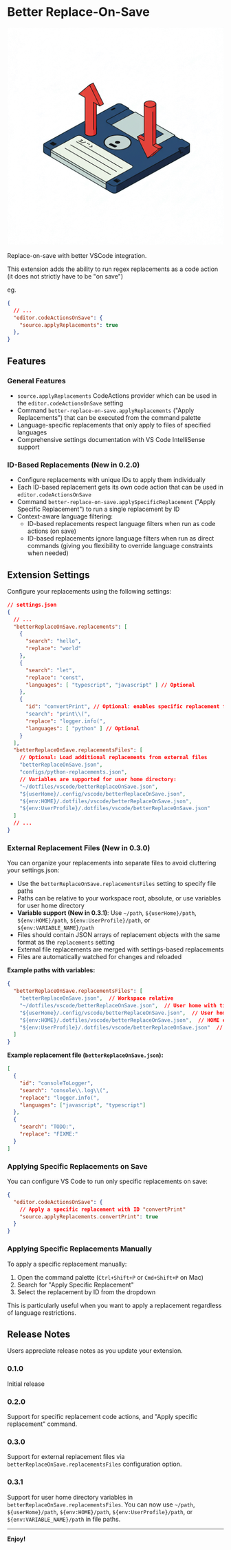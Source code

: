 
# Better Replace-On-Save

![Better Replace-On-Save icon](icon.png)

Replace-on-save with better VSCode integration.

This extension adds the ability to run regex replacements as a code action (it does not strictly have to be "on save")

eg.

```json
{
  // ...
  "editor.codeActionsOnSave": {
    "source.applyReplacements": true
  },
}
```

## Features

### General Features

- `source.applyReplacements` CodeActions provider which can be used in the `editor.codeActionsOnSave` setting
- Command `better-replace-on-save.applyReplacements` ("Apply Replacements") that can be executed from the command palette
- Language-specific replacements that only apply to files of specified languages
- Comprehensive settings documentation with VS Code IntelliSense support

### ID-Based Replacements (New in 0.2.0)

- Configure replacements with unique IDs to apply them individually
- Each ID-based replacement gets its own code action that can be used in `editor.codeActionsOnSave`
- Command `better-replace-on-save.applySpecificReplacement` ("Apply Specific Replacement") to run a single replacement by ID
- Context-aware language filtering:
  - ID-based replacements respect language filters when run as code actions (on save)
  - ID-based replacements ignore language filters when run as direct commands (giving you flexibility to override language constraints when needed)

## Extension Settings

Configure your replacements using the following settings:

```json
// settings.json
{
  // ...
  "betterReplaceOnSave.replacements": [
    {
      "search": "hello",
      "replace": "world"
    },
    {
      "search": "let",
      "replace": "const",
      "languages": [ "typescript", "javascript" ] // Optional
    },
    {
      "id": "convertPrint", // Optional: enables specific replacement functionality
      "search": "print\\(",
      "replace": "logger.info(",
      "languages": [ "python" ] // Optional
    }
  ],
  "betterReplaceOnSave.replacementsFiles": [
    // Optional: Load additional replacements from external files
    "betterReplaceOnSave.json",
    "configs/python-replacements.json",
    // Variables are supported for user home directory:
    "~/dotfiles/vscode/betterReplaceOnSave.json",
    "${userHome}/.config/vscode/betterReplaceOnSave.json",
    "${env:HOME}/.dotfiles/vscode/betterReplaceOnSave.json",
    "${env:UserProfile}/.dotfiles/vscode/betterReplaceOnSave.json"
  ]
  // ...
}
```

### External Replacement Files (New in 0.3.0)

You can organize your replacements into separate files to avoid cluttering your settings.json:

- Use the `betterReplaceOnSave.replacementsFiles` setting to specify file paths
- Paths can be relative to your workspace root, absolute, or use variables for user home directory
- **Variable support (New in 0.3.1)**: Use `~/path`, `${userHome}/path`, `${env:HOME}/path`, `${env:UserProfile}/path`, or `${env:VARIABLE_NAME}/path`
- Files should contain JSON arrays of replacement objects with the same format as the `replacements` setting
- External file replacements are merged with settings-based replacements
- Files are automatically watched for changes and reloaded

**Example paths with variables:**
```json
{
  "betterReplaceOnSave.replacementsFiles": [
    "betterReplaceOnSave.json",  // Workspace relative
    "~/dotfiles/vscode/betterReplaceOnSave.json",  // User home with tilde
    "${userHome}/.config/vscode/betterReplaceOnSave.json",  // User home variable
    "${env:HOME}/.dotfiles/vscode/betterReplaceOnSave.json",  // HOME environment variable (Unix/Linux/Mac)
    "${env:UserProfile}/.dotfiles/vscode/betterReplaceOnSave.json"  // UserProfile environment variable (Windows)
  ]
}
```

**Example replacement file (`betterReplaceOnSave.json`):**
```json
[
  {
    "id": "consoleToLogger",
    "search": "console\\.log\\(",
    "replace": "logger.info(",
    "languages": ["javascript", "typescript"]
  },
  {
    "search": "TODO:",
    "replace": "FIXME:"
  }
]
```

### Applying Specific Replacements on Save

You can configure VS Code to run only specific replacements on save:

```json
{
  "editor.codeActionsOnSave": {
    // Apply a specific replacement with ID "convertPrint"
    "source.applyReplacements.convertPrint": true
  }
}
```

### Applying Specific Replacements Manually

To apply a specific replacement manually:

1. Open the command palette (`Ctrl+Shift+P` or `Cmd+Shift+P` on Mac)
2. Search for "Apply Specific Replacement" 
3. Select the replacement by ID from the dropdown

This is particularly useful when you want to apply a replacement regardless of language restrictions.

<!--
## Known Issues

Calling out known issues can help limit users opening duplicate issues against your extension.
-->

## Release Notes

Users appreciate release notes as you update your extension.

### 0.1.0

Initial release

### 0.2.0

Support for specific replacement code actions, and "Apply specific replacement" command.

### 0.3.0

Support for external replacement files via `betterReplaceOnSave.replacementsFiles` configuration option.

### 0.3.1

Support for user home directory variables in `betterReplaceOnSave.replacementsFiles`. You can now use `~/path`, `${userHome}/path`, `${env:HOME}/path`, `${env:UserProfile}/path`, or `${env:VARIABLE_NAME}/path` in file paths.

---

**Enjoy!**
